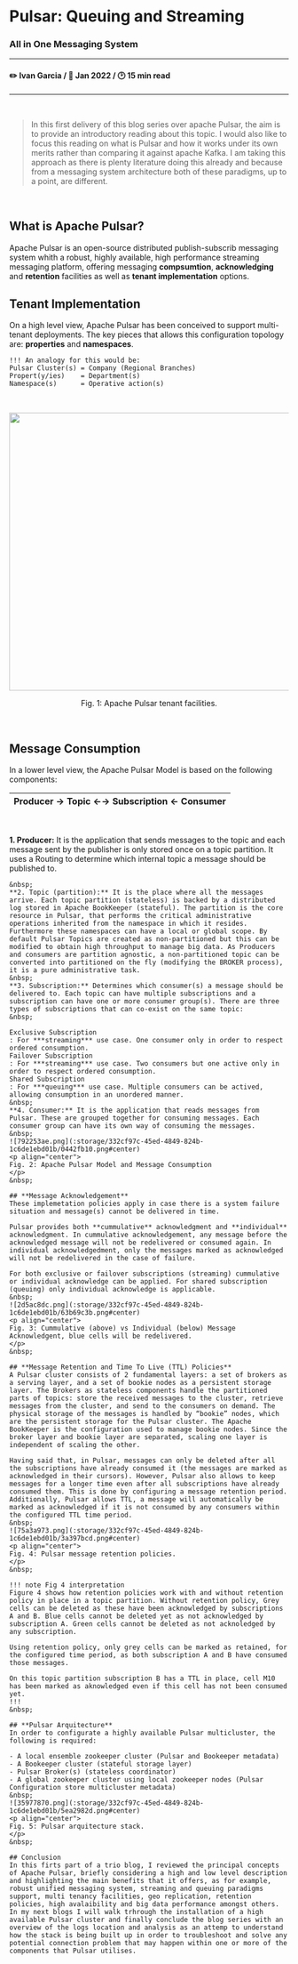 # Pulsar: Queuing and Streaming
### All in One Messaging System
---
#### :pencil2: Ivan Garcia / :calendar: Jan 2022 / :clock2: 15 min read
---
&nbsp;

>In this first delivery of this blog series over apache Pulsar, the aim is to provide an introductory reading about this topic.
I would also like to focus this reading on what is Pulsar and how it works under its own merits rather than comparing it against apache Kafka. I am taking this approach as there is plenty literature doing this already and because from a messaging system architecture both of these paradigms, up to a point, are different.

&nbsp;
## What is Apache Pulsar?
Apache Pulsar is an open-source distributed publish-subscrib messaging system whith a robust, highly available, high performance streaming messaging platform, offering messaging **compsumtion**, **acknowledging** and **retention** facilities as well as **tenant implementation** options.

## **Tenant Implementation**
On a high level view, Apache Pulsar has been conceived to support multi-tenant deployments. The key pieces that allows this configuration topology are: **properties** and **namespaces**.
```
!!! An analogy for this would be:
Pulsar Cluster(s) = Company (Regional Branches)
Propert(y/ies)    = Department(s)
Namespace(s)      = Operative action(s)
```
&nbsp;
<p align="center">
<img width="600" height="500" src="https://user-images.githubusercontent.com/67383481/154675909-bac357fe-895e-444b-8727-e120ca1ed2bc.png">
</p>
<p align="center">
Fig. 1: Apache Pulsar tenant facilities.
</p>
&nbsp;

## **Message Consumption**
In a lower level view, the Apache Pulsar Model is based on the following components:
<table class="center">
    <thead>
        <tr>
            <th>
            Producer &#8594; Topic &#8592;&#8594; Subscription &#8592; Consumer
            </th>
        </tr>
    </thead>
</table>

&nbsp;
&nbsp;

**1. Producer:** It is the application that sends messages to the topic and each message sent by the publisher is only stored once on a topic partition. It uses a Routing to determine which internal topic a message should be published to.
```
&nbsp;
**2. Topic (partition):** It is the place where all the messages arrive. Each topic partition (stateless) is backed by a distributed log stored in Apache BookKeeper (stateful). The partition is the core resource in Pulsar, that performs the critical administrative operations inherited from the namespace in which it resides. Furthermore these namespaces can have a local or global scope. By default Pulsar Topics are created as non-partitioned but this can be modified to obtain high throughput to manage big data. As Producers and consumers are partition agnostic, a non-partitioned topic can be converted into partitioned on the fly (modifying the BROKER process), it is a pure administrative task.
&nbsp;
**3. Subscription:** Determines which consumer(s) a message should be delivered to. Each topic can have multiple subscriptions and a subscription can have one or more consumer group(s). There are three types of subscriptions that can co-exist on the same topic:
&nbsp;

Exclusive Subscription
: For ***streaming*** use case. One consumer only in order to respect ordered consumption.
Failover Subscription
: For ***streaming*** use case. Two consumers but one active only in order to respect ordered consumption.
Shared Subscription
: For ***queuing*** use case. Multiple consumers can be actived, allowing consumption in an unordered manner.
&nbsp;
**4. Consumer:** It is the application that reads messages from Pulsar. These are grouped together for consuming messages. Each consumer group can have its own way of consuming the messages.
&nbsp;
![792253ae.png](:storage/332cf97c-45ed-4849-824b-1c6de1ebd01b/0442fb10.png#center)
<p align="center">
Fig. 2: Apache Pulsar Model and Message Consumption
</p>
&nbsp;

## **Message Acknowledgement**
These implemetation policies apply in case there is a system failure situation and message(s) cannot be delivered in time. 

Pulsar provides both **cummulative** acknowledgment and **individual** acknowledgment. In cummulative acknowledgement, any message before the acknowledged message will not be redelivered or consumed again. In individual acknowledgedment, only the messages marked as acknowledged will not be redelivered in the case of failure. 

For both exclusive or failover subscriptions (streaming) cummulative or individual acknowledge can be applied. For shared subscription (queuing) only individual acknowledge is applicable.
&nbsp;
![2d5ac8dc.png](:storage/332cf97c-45ed-4849-824b-1c6de1ebd01b/63b69c3b.png#center)
<p align="center">
Fig. 3: Cummulative (above) vs Individual (below) Message Acknowledgent, blue cells will be redelivered.
</p>
&nbsp;

## **Message Retention and Time To Live (TTL) Policies**
A Pulsar cluster consists of 2 fundamental layers: a set of brokers as a serving layer, and a set of bookie nodes as a persistent storage layer. The Brokers as stateless components handle the partitioned parts of topics: store the received messages to the cluster, retrieve messages from the cluster, and send to the consumers on demand. The physical storage of the messages is handled by “bookie” nodes, which are the persistent storage for the Pulsar cluster. The Apache BookKeeper is the configuration used to manage bookie nodes. Since the broker layer and bookie layer are separated, scaling one layer is independent of scaling the other.

Having said that, in Pulsar, messages can only be deleted after all the subscriptions have already consumed it (the messages are marked as acknowledged in their cursors). However, Pulsar also allows to keep messages for a longer time even after all subscriptions have already consumed them. This is done by configuring a message retention period.
Additionally, Pulsar allows TTL, a message will automatically be marked as acknowledged if it is not consumed by any consumers within the configured TTL time period.
&nbsp;
![75a3a973.png](:storage/332cf97c-45ed-4849-824b-1c6de1ebd01b/3a397bcd.png#center)
<p align="center">
Fig. 4: Pulsar message retention policies.
</p>
&nbsp;

!!! note Fig 4 interpretation
Figure 4 shows how retention policies work with and without retention policy in place in a topic partition. Without retention policy, Grey cells can be deleted as these have been acknowledged by subscriptions A and B. Blue cells cannot be deleted yet as not acknowledged by subscription A. Green cells cannot be deleted as not acknoledged by any subscription.

Using retention policy, only grey cells can be marked as retained, for the configured time period, as both subscription A and B have consumed those messages.

On this topic partition subscription B has a TTL in place, cell M10 has been marked as aknowledged even if this cell has not been consumed yet.
!!!
&nbsp;

## **Pulsar Arquitecture**
In order to configurate a highly available Pulsar multicluster, the following is required:

- A local ensemble zookeeper cluster (Pulsar and Bookeeper metadata)
- A Bookeeper cluster (stateful storage layer)
- Pulsar Broker(s) (stateless coordinator)
- A global zookeeper cluster using local zookeeper nodes (Pulsar Configuration store multicluster metadata)
&nbsp;
![35977870.png](:storage/332cf97c-45ed-4849-824b-1c6de1ebd01b/5ea2982d.png#center)
<p align="center">
Fig. 5: Pulsar arquitecture stack.
</p>
&nbsp;

## Conclusion
In this firts part of a trio blog, I reviewed the principal concepts of Apache Pulsar, briefly considering a high and low level description and highlighting the main benefits that it offers, as for example, robust unified messaging system, streaming and queuing paradigms support, multi tenancy facilities, geo replication, retention policies, high avalaibility and big data performance amongst others.
In my next blogs I will walk trhrough the installation of a high available Pulsar cluster and finally conclude the blog series with an overview of the logs location and analysis as an attemp to understand how the stack is being built up in order to troubleshoot and solve any potential connection problem that may happen within one or more of the components that Pulsar utilises.
